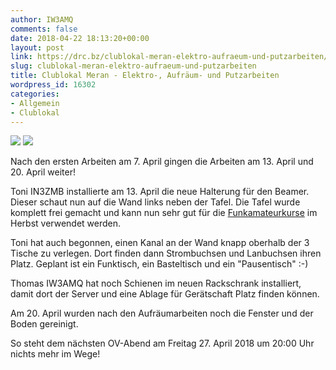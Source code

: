 ```yaml
---
author: IW3AMQ
comments: false
date: 2018-04-22 18:13:20+00:00
layout: post
link: https://drc.bz/clublokal-meran-elektro-aufraeum-und-putzarbeiten/
slug: clublokal-meran-elektro-aufraeum-und-putzarbeiten
title: Clublokal Meran - Elektro-, Aufräum- und Putzarbeiten
wordpress_id: 16302
categories:
- Allgemein
- Clublokal
---
```


![](https://drc.bz/wp-content/uploads/2018/04/20180413_192451.jpg) ![](https://drc.bz/wp-content/uploads/2018/04/20180413_192428.jpg)

Nach den ersten Arbeiten am 7. April gingen die Arbeiten am 13. April und 20. April weiter!

Toni IN3ZMB installierte am 13. April die neue Halterung für den Beamer. Dieser schaut nun auf die Wand links neben der Tafel. Die Tafel wurde komplett frei gemacht und kann nun sehr gut für die [Funkamateurkurse](https://drc.bz/anmeldung-zum-vorbereitungskurs-zur-funkamateurpruefung-2018/) im Herbst verwendet werden.

Toni hat auch begonnen, einen Kanal an der Wand knapp oberhalb der 3 Tische zu verlegen. Dort finden dann Strombuchsen und Lanbuchsen ihren Platz. Geplant ist ein Funktisch, ein Basteltisch und ein "Pausentisch" :-)

Thomas IW3AMQ hat noch Schienen im neuen Rackschrank installiert, damit dort der Server und eine Ablage für Gerätschaft Platz finden können.

Am 20. April wurden nach den Aufräumarbeiten noch die Fenster und der Boden gereinigt.

So steht dem nächsten OV-Abend am Freitag 27. April 2018 um 20:00 Uhr nichts mehr im Wege!


